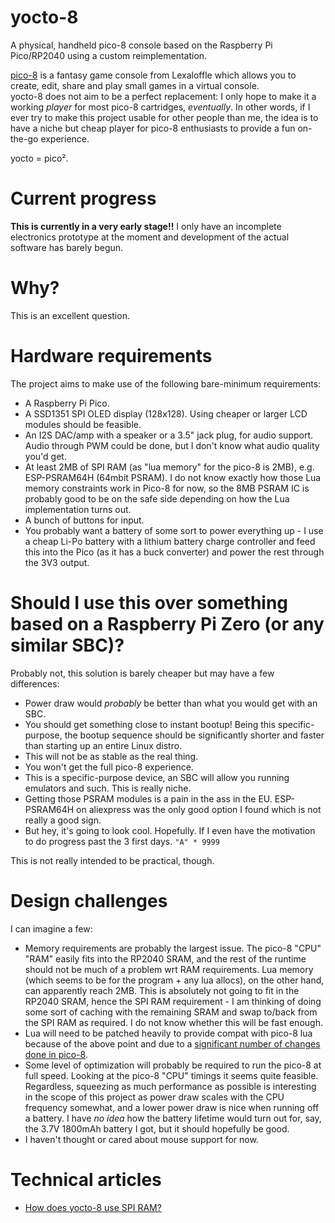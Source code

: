 # yocto-8

A physical, handheld pico-8 console based on the Raspberry Pi Pico/RP2040 using a custom reimplementation.

[pico-8](https://www.lexaloffle.com/pico-8.php) is a fantasy game console from Lexaloffle which allows you to create, edit, share and play small games in a virtual console.  
yocto-8 does not aim to be a perfect replacement: I only hope to make it a working *player* for most pico-8 cartridges, *eventually*. In other words, if I ever try to make this project usable for other people than me, the idea is to have a niche but cheap player for pico-8 enthusiasts to provide a fun on-the-go experience.

yocto = pico².

# Current progress

**This is currently in a very early stage!!** I only have an incomplete electronics prototype at the moment and development of the actual software has barely begun.

# Why?

This is an excellent question.

# Hardware requirements

The project aims to make use of the following bare-minimum requirements:
- A Raspberry Pi Pico.
- A SSD1351 SPI OLED display (128x128). Using cheaper or larger LCD modules should be feasible.
- An I2S DAC/amp with a speaker or a 3.5" jack plug, for audio support. Audio through PWM could be done, but I don't know what audio quality you'd get.
- At least 2MB of SPI RAM (as "lua memory" for the pico-8 is 2MB), e.g. ESP-PSRAM64H (64mbit PSRAM). I do not know exactly how those Lua memory constraints work in Pico-8 for now, so the 8MB PSRAM IC is probably good to be on the safe side depending on how the Lua implementation turns out.
- A bunch of buttons for input.
- You probably want a battery of some sort to power everything up - I use a cheap Li-Po battery with a lithium battery charge controller and feed this into the Pico (as it has a buck converter) and power the rest through the 3V3 output.

# Should I use this over something based on a Raspberry Pi Zero (or any similar SBC)?

Probably not, this solution is barely cheaper but may have a few differences:
- Power draw would _probably_ be better than what you would get with an SBC.
- You should get something close to instant bootup! Being this specific-purpose, the bootup sequence should be significantly shorter and faster than starting up an entire Linux distro.
- This will not be as stable as the real thing.
- You won't get the full pico-8 experience.
- This is a specific-purpose device, an SBC will allow you running emulators and such. This is really niche.
- Getting those PSRAM modules is a pain in the ass in the EU. ESP-PSRAM64H on aliexpress was the only good option I found which is not really a good sign.
- But hey, it's going to look cool. Hopefully. If I even have the motivation to do progress past the 3 first days. `"A" * 9999`

This is not really intended to be practical, though.

# Design challenges

I can imagine a few:
- Memory requirements are probably the largest issue. The pico-8 "CPU" "RAM" easily fits into the RP2040 SRAM, and the rest of the runtime should not be much of a problem wrt RAM requirements. Lua memory (which seems to be for the program + any lua allocs), on the other hand, can apparently reach 2MB. This is absolutely not going to fit in the RP2040 SRAM, hence the SPI RAM requirement - I am thinking of doing some sort of caching with the remaining SRAM and swap to/back from the SPI RAM as required. I do not know whether this will be fast enough.
- Lua will need to be patched heavily to provide compat with pico-8 lua because of the above point and due to a [significant number of changes done in pico-8](https://gist.github.com/josefnpat/bfe4aaa5bbb44f572cd0).
- Some level of optimization will probably be required to run the pico-8 at full speed. Looking at the pico-8 "CPU" timings it seems quite feasible. Regardless, squeezing as much performance as possible is interesting in the scope of this project as power draw scales with the CPU frequency somewhat, and a lower power draw is nice when running off a battery. I have _no idea_ how the battery lifetime would turn out for, say, the 3.7V 1800mAh battery I got, but it should hopefully be good.
- I haven't thought or cared about mouse support for now.

# Technical articles

- [How does yocto-8 use SPI RAM?](doc/extmem.md)